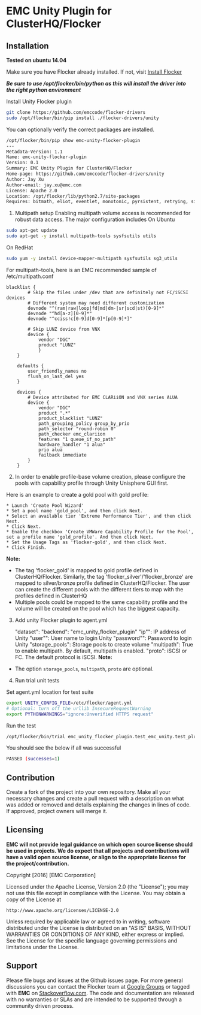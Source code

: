 # EMC Unity Plugin for ClusterHQ/Flocker

## Installation

**Tested on ubuntu 14.04**

Make sure you have Flocker already installed. If not, visit [Install Flocker](https://docs.clusterhq.com/en/1.8.0/install/install-client.html)

**_Be sure to use /opt/flocker/bin/python as this will install the driver into the right python environment_**

Install Unity Flocker plugin
```bash
git clone https://github.com/emccode/flocker-drivers
sudo /opt/flocker/bin/pip install ./flocker-drivers/unity
```

You can optionally verify the correct packages are installed.
```bash
/opt/flocker/bin/pip show emc-unity-flocker-plugin
---
Metadata-Version: 1.1
Name: emc-unity-flocker-plugin
Version: 0.1
Summary: EMC Unity Plugin for ClusterHQ/Flocker
Home-page: https://github.com/emccode/flocker-drivers/unity
Author: Jay Xu
Author-email: jay.xu@emc.com
License: Apache 2.0
Location: /opt/flocker/lib/python2.7/site-packages
Requires: bitmath, eliot, eventlet, monotonic, pyrsistent, retrying, six, storops, Twisted, zope.interface
```

1) Multipath setup
Enabling multipath volume access is recommended for robust data access. The major configuration includes
On Ubuntu
```bash
sudo apt-get update
sudo apt-get -y install multipath-tools sysfsutils utils 
```
On RedHat
```bash
sudo yum -y install device-mapper-multipath sysfsutils sg3_utils
```

For multipath-tools, here is an EMC recommended sample of /etc/multipath.conf
```
blacklist {
        # Skip the files under /dev that are definitely not FC/iSCSI devices
        # Different system may need different customization
        devnode "^(ram|raw|loop|fd|md|dm-|sr|scd|st)[0-9]*"
        devnode "^hd[a-z][0-9]*"
        devnode "^cciss!c[0-9]d[0-9]*[p[0-9]*]"

        # Skip LUNZ device from VNX
        device {
            vendor "DGC"
            product "LUNZ"
            }
    }

    defaults {
        user_friendly_names no
        flush_on_last_del yes
    }

    devices {
        # Device attributed for EMC CLARiiON and VNX series ALUA
        device {
            vendor "DGC"
            product ".*"
            product_blacklist "LUNZ"
            path_grouping_policy group_by_prio
            path_selector "round-robin 0"
            path_checker emc_clariion
            features "1 queue_if_no_path"
            hardware_handler "1 alua"
            prio alua
            failback immediate
        }
    }
```

2) In order to enable profile-base volume creation, please configure the pools with capability profile through Unity Unisphere GUI first.

Here is an example to create a gold pool with gold profile:
      
    * Launch 'Create Pool Wizard' 
    * Set a pool name 'gold_pool', and then click Next.
    * Select an available tier 'Extreme Performance Tier', and then click Next.
    * Click Next.
    * Enable the checkbox 'Create VMWare Capability Profile for the Pool', set a profile name 'gold_profile'. And then click Next.
    * Set the Usage Tags as 'flocker-gold', and then click Next.
    * Click Finish.
__Note:__

* The tag 'flocker_gold' is mapped to gold profile defined in ClusterHQ/Flocker. Similarly, the tag 'flocker_silver'/'flocker_bronze' are mapped to silver/bronze profile defined in ClusterHQ/Flocker. The user can create the different pools with the different tiers to map with the profiles defined in ClusterHQ
* Multiple pools could be mapped to the same capability profile and the volume will be created on the pool which has the biggest capacity. 

3) Add unity Flocker plugin to agent.yml

    "dataset":
      "backend": "emc_unity_flocker_plugin"
      "ip"": IP address of Unity
      "user"": User name to login Unity
      "password"": Password to login Unity
      "storage_pools": Storage pools to create volume
      "multipath": True to enable multipath. By default, multipath is enabled.
      "proto": iSCSI or FC. The default protocol is iSCSI.
__Note:__
     
* The option `storage_pools`, `multipath`, `proto` are optional.

4) Run trial unit tests

Set agent.yml location for test suite
```bash
export UNITY_CONFIG_FILE=/etc/flocker/agent.yml
# Optional: turn off the urllib InsecureRequestWarning
export PYTHONWARNINGS="ignore:Unverified HTTPS request"
```

Run the test
```bash
/opt/flocker/bin/trial emc_unity_flocker_plugin.test_emc_unity.test_plugin
```

You should see the below if all was successful
```bash
PASSED (successes=1)
```

## Contribution
Create a fork of the project into your own repository. Make all your necessary changes and create a pull request with a description on what was added or removed and details explaining the changes in lines of code. If approved, project owners will merge it.

Licensing
---------
**EMC will not provide legal guidance on which open source license should be used in projects. We do expect that all projects and contributions will have a valid open source license, or align to the appropriate license for the project/contribution.** 

Copyright [2016] [EMC Corporation]

Licensed under the Apache License, Version 2.0 (the "License"); 
you may not use this file except in compliance with the License. 
You may obtain a copy of the License at

    http://www.apache.org/licenses/LICENSE-2.0

Unless required by applicable law or agreed to in writing, software
distributed under the License is distributed on an "AS IS" BASIS,
WITHOUT WARRANTIES OR CONDITIONS OF ANY KIND, either express or implied.
See the License for the specific language governing permissions and
limitations under the License.

Support
-------
Please file bugs and issues at the Github issues page. For more general discussions you can contact the Flocker team at <a href="https://groups.google.com/forum/#!forum/flocker-users"> Google Groups</a> or tagged with **EMC** on <a href="https://stackoverflow.com">Stackoverflow.com</a>. The code and documentation are released with no warranties or SLAs and are intended to be supported through a community driven process. 